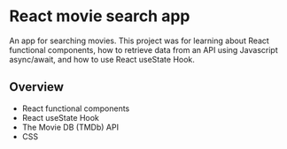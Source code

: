 # React movie search app

An app for searching movies. This project was for learning about React functional components, how to retrieve data from an API using Javascript async/await, and how to use React useState Hook.

## Overview

- React functional components
- React useState Hook
- The Movie DB (TMDb) API
- CSS
